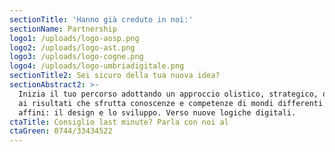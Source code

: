 ```yaml
---
sectionTitle: 'Hanno già creduto in noi:'
sectionName: Partnership
logo1: /uploads/logo-aosp.png
logo2: /uploads/logo-ast.png
logo3: /uploads/logo-cogne.png
logo4: /uploads/logo-umbriadigitale.png
sectionTitle2: Sei sicuro della tua nuova idea?
sectionAbstract2: >-
  Inizia il tuo percorso adottando un approccio olistico, strategico, orientato
  ai risultati che sfrutta conoscenze e competenze di mondi differenti ed
  affini: il design e lo sviluppo. Verso nuove logiche digitali.
ctaTitle: Consiglio last minute? Parla con noi al
ctaGreen: 0744/33434522
---
```


